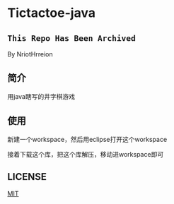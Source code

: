 # Tictactoe-java

## `This Repo Has Been Archived`

By NriotHrreion

## 简介

用java瞎写的井字棋游戏

## 使用

新建一个workspace，然后用eclipse打开这个workspace

接着下载这个库，把这个库解压，移动进workspace即可

## LICENSE

[MIT](./LICENSE)
